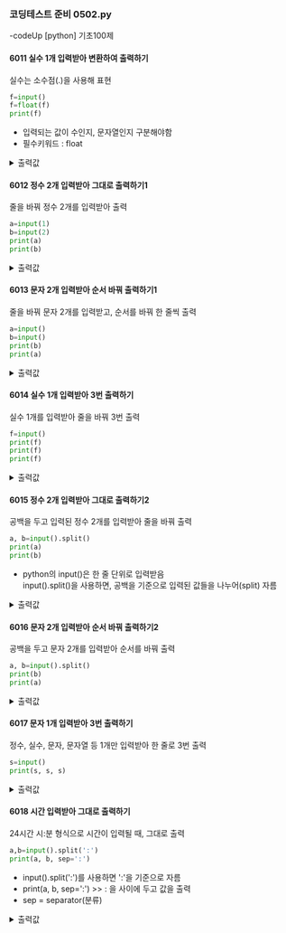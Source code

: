 ### 코딩테스트 준비 0502.py

-codeUp [python] 기초100제

#### 6011 실수 1개 입력받아 변환하여 출력하기
실수는 소수점(.)을 사용해 표현
```py
f=input()
f=float(f)
print(f)
```
* 입력되는 값이 수인지, 문자열인지 구분해야함
* 필수키워드 : float
<details><summary>출력값</summary>

  ```py
  1.414213
  ```
  
  </details>
  
#### 6012 정수 2개 입력받아 그대로 출력하기1
줄을 바꿔 정수 2개를 입력받아 출력
```py
a=input(1)
b=input(2)
print(a)
print(b)
```
<details><summary>출력값</summary>
  
  ```py
  1
  2
  ```
  
  </details>

#### 6013 문자 2개 입력받아 순서 바꿔 출력하기1
줄을 바꿔 문자 2개를 입력받고, 순서를 바꿔 한 줄씩 출력
```py
a=input()
b=input()
print(b)
print(a)
```
<details><summary>출력값</summary>
  
  ```py
  b
  a
  ```
  
  </details>
  
#### 6014 실수 1개 입력받아 3번 출력하기
실수 1개를 입력받아 줄을 바꿔 3번 출력
```py
f=input()
print(f)
print(f)
print(f)
```
<details><summary>출력값</summary>
  
  ```py
  0.1
  0.1
  0.1
  ```
  
  </details>
 
 
#### 6015 정수 2개 입력받아 그대로 출력하기2
공백을 두고 입력된 정수 2개를 입력받아 줄을 바꿔 출력
```py
a, b=input().split()
print(a)
print(b)
```
* python의 input()은 한 줄 단위로 입력받음<br>
  input().split()을 사용하면, 공백을 기준으로 입력된 값들을 나누어(split) 자름
<details><summary>출력값</summary>
  
  ```py
  1
  2
  ```
  
  </details>

#### 6016 문자 2개 입력받아 순서 바꿔 출력하기2
공백을 두고 문자 2개를 입력받아 순서를 바꿔 출력
```py
a, b=input().split()
print(b)
print(a)
```
<details><summary>출력값</summary>
  
  ```py
  2
  1
  ```
  
  </details>
 
#### 6017 문자 1개 입력받아 3번 출력하기
정수, 실수, 문자, 문자열 등 1개만 입력받아 한 줄로 3번 출력
```py
s=input()
print(s, s, s)
```
<details><summary>출력값</summary>
  
  ```py
  a a a
  ```
  
  </details>

#### 6018 시간 입력받아 그대로 출력하기
24시간 시:분 형식으로 시간이 입력될 때, 그대로 출력
```py
a,b=input().split(':')
print(a, b, sep=':')
```
* input().split(':')를 사용하면 ':'을 기준으로 자름
* print(a, b, sep=':') >> : 을 사이에 두고 값을 출력
* sep = separator(분류)

<details><summary>출력값</summary>

  ```py
  2:00(입력값)
  ```

  </detais>

#### 6019 연월일 입력받아 순서 바꿔 출력하기
"연.월.일"을 입력받아 "일-월-연" 순서로 바꿔 출력
```py
y, m, d=input().split('.')
print(d, m, y, sep='-')
```
* 연,월,일이 '.'으로 구분되어 입력됨
* '-'를 사용해서 출력
  <details><summary>출력값</summary>

    ```py
    02-05-2021
    ```

    </details>
#### 6020 주민번호 입력받아 형태 바꿔 출력하기
주민번호의 구성은 xxxxxx-xxxxxxx의 형태
```py
a, b=input().split('-')
print(a, b, sep='')
```
* '-'를 제외한 주민번호 13자리를 모두 붙여 출력
* 아무것도 없는 공(empty)의 문자는 작은 따옴표 2개 ''를 붙여 표현
<details><summary>출력값</summary>
  
 ```py
 9408162000000
 ```
 
 </details>
